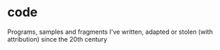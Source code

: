 # code

Programs, samples and fragments I've written, adapted or stolen (with attribution) since the 20th century
